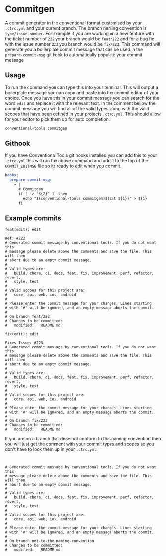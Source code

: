 # Commitgen

A commit generator in the conventional format customised by your `.ctrc.yml` and
your current branch. The branch naming convention is `type/issue-number`. For
example if you are working on a new feature with the ticket number of `222` your
branch would be `feat/222` and for a bug fix with the issue number `223` you
branch would be `fix/223`. This command will generate you a boilerplate commit
message that can be used in the `prepare-commit-msg` git hook to automatically
populate your commit message

## Usage

To run the command you can type this into your terminal. This will output a
boilerplate message you can copy and paste into the commit editor of your
choice. Once you have this in your commit message you can search for the word
`edit` and replace it with the relevant text. In the comment bellow the commit
message you will find all of the valid types along with the valid scopes that
have been defined in your projects `.ctrc.yml`. This should allow for your
editor to pick them up for auto completion.

```sh
conventional-tools commitgen
```

## Githook

If you have Conventional Tools git hooks installed you can add this to your
`.ctrc.yml` this will run the above command and add it to the top of the
`COMMIT_EDITMSG` file so its ready to edit when you commit.

```yaml
hooks:
  prepare-commit-msg:
    - |
      # Commitgen
      if [ -z "${2}" ]; then
        echo "$(conventional-tools commitgen)$(cat ${1})" > ${1}
      fi
```

## Example commits

```plaintext
feat(edit): edit

Ref: #222
# Generated commit message by conventional tools. If you do not want this
# message please delete above the comments and save the file. This will then
# abort due to an empty commit message.
#
# Valid types are:
#   build, chore, ci, docs, feat, fix, improvement, perf, refactor, revert,
#   style, test
#
# Valid scopes for this project are:
#   core, api, web, ios, android
#
# Please enter the commit message for your changes. Lines starting
# with '#' will be ignored, and an empty message aborts the commit.
#
# On branch feat/222
# Changes to be committed:
#	modified:   README.md
```

```plaintext
fix(edit): edit

Fixes Issue: #223
# Generated commit message by conventional tools. If you do not want this
# message please delete above the comments and save the file. This will then
# abort due to an empty commit message.
#
# Valid types are:
#   build, chore, ci, docs, feat, fix, improvement, perf, refactor, revert,
#   style, test
#
# Valid scopes for this project are:
#   core, api, web, ios, android
#
# Please enter the commit message for your changes. Lines starting
# with '#' will be ignored, and an empty message aborts the commit.
#
# On branch fix/223
# Changes to be committed:
#	modified:   README.md
```

If you are on a branch that dose not conform to this naming convention then you
will just get the comment with your commit types and scopes so you don't have to
look them up in your `.ctrc.yml`.

```plaintext


# Generated commit message by conventional tools. If you do not want this
# message please delete above the comments and save the file. This will then
# abort due to an empty commit message.
#
# Valid types are:
#   build, chore, ci, docs, feat, fix, improvement, perf, refactor, revert,
#   style, test
#
# Valid scopes for this project are:
#   core, api, web, ios, android
#
# Please enter the commit message for your changes. Lines starting
# with '#' will be ignored, and an empty message aborts the commit.
#
# On branch not-to-the-naming-convention
# Changes to be committed:
#	modified:   README.md
```
